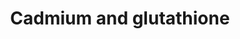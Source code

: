 ---
annotations:
- id: PW:0000124
  parent: regulatory pathway
  type: Pathway Ontology
  value: cellular detoxification pathway
authors:
- Marijke Jozefczak
- Egonw
- AlexanderPico
- Mkutmon
- MaintBot
description: 'Picture from Research article: "Jozefczak M., E. Keunen, H. Schat, M.
  Bliek, L.E. Hernández, R. Carleer, T. Remans, S. Bohler, J. Vangronsveld, and A.
  Cuypers, Differential response of Arabidopsis leaves and roots to cadmium: Glutathione-related
  chelating capacity vs antioxidant capacity. Plant Physiology and Biochemistry, 2014.
  83: p. 1-9."  Caption: Fig. 8. Schematic overview of four studied processes, all
  activated under Cd stress: GSH biosynthesis, Cd chelation, SOD regulation and the
  AsA-GSH cycle. There are several indications that the GSH state, including both
  total GSH content and GSH:GSSG ratio, is involved in the stimulation of these pathways.
  Data of roots and leaves of Arabidopsis thaliana exposed to 5 or 10 mM CdSO4 for
  different time periods (2, 24, 48, 72 h) are visualised (significant upregulation,
  green box; significant downregulation, red box; ANOVA). Data from in-gel activities
  are presented by and for increased and decreased SOD activity according to visual
  quantification. Abbreviations: cadmium (Cd), glutathione (GSH), GSH disulfide (GSSG),
  gglutamylcysteine (g-EC), g-EC synthetase (GSH1), GSH synthetase (GSH2), phytochelatin
  (PC), PC synthase (PCS1), hydrogen peroxide (H2O2), ascorbate (AsA), AsA peroxidase
  (APX1, APX2), monodehydroascorbate (MDHA), MDHA reductase (MDHAR), dehydroascorbate
  (DHA), DHA reductase (DHAR), GSH reductase (GR), nicotinamide adenine dinucleotide
  phosphate (NADPH, NADPþ), superoxide dismutase (SOD) isoforms: manganese (MSD1,
  MnSOD), iron (FSD1, FeSOD) and copper/zinc (CSD1, CSD2, CuZnSOD); microRNA398 (miR398a,
  miR398b/c), copper chaperones (CCH, ATX1, CCS).'
last-edited: 2019-09-17
organisms:
- Arabidopsis thaliana
redirect_from:
- /index.php/Pathway:WP2579
- /instance/WP2579
- /instance/WP2579_r107043
revision: r107043
schema-jsonld:
- '@context': https://schema.org/
  '@id': https://wikipathways.github.io/pathways/WP2579.html
  '@type': Dataset
  creator:
    '@type': Organization
    name: WikiPathways
  description: 'Picture from Research article: "Jozefczak M., E. Keunen, H. Schat,
    M. Bliek, L.E. Hernández, R. Carleer, T. Remans, S. Bohler, J. Vangronsveld, and
    A. Cuypers, Differential response of Arabidopsis leaves and roots to cadmium:
    Glutathione-related chelating capacity vs antioxidant capacity. Plant Physiology
    and Biochemistry, 2014. 83: p. 1-9."  Caption: Fig. 8. Schematic overview of four
    studied processes, all activated under Cd stress: GSH biosynthesis, Cd chelation,
    SOD regulation and the AsA-GSH cycle. There are several indications that the GSH
    state, including both total GSH content and GSH:GSSG ratio, is involved in the
    stimulation of these pathways. Data of roots and leaves of Arabidopsis thaliana
    exposed to 5 or 10 mM CdSO4 for different time periods (2, 24, 48, 72 h) are visualised
    (significant upregulation, green box; significant downregulation, red box; ANOVA).
    Data from in-gel activities are presented by and for increased and decreased SOD
    activity according to visual quantification. Abbreviations: cadmium (Cd), glutathione
    (GSH), GSH disulfide (GSSG), gglutamylcysteine (g-EC), g-EC synthetase (GSH1),
    GSH synthetase (GSH2), phytochelatin (PC), PC synthase (PCS1), hydrogen peroxide
    (H2O2), ascorbate (AsA), AsA peroxidase (APX1, APX2), monodehydroascorbate (MDHA),
    MDHA reductase (MDHAR), dehydroascorbate (DHA), DHA reductase (DHAR), GSH reductase
    (GR), nicotinamide adenine dinucleotide phosphate (NADPH, NADPþ), superoxide dismutase
    (SOD) isoforms: manganese (MSD1, MnSOD), iron (FSD1, FeSOD) and copper/zinc (CSD1,
    CSD2, CuZnSOD); microRNA398 (miR398a, miR398b/c), copper chaperones (CCH, ATX1,
    CCS).'
  keywords:
  - 2 H2O
  - APX1
  - APX2
  - ATX1
  - AsA
  - CCH
  - CCS
  - CSD1
  - CSD2
  - Cd
  - DHAR
  - FSD1
  - GR1
  - GSH
  - GSH1
  - GSH2
  - GSSG
  - H2O2
  - MDHA
  - MDHAR
  - MSD1
  - NADP+
  - NADPH
  - PC
  - PCS1
  - cysteine
  - gamma-EC
  - glutamate
  - glycine
  - miR398a
  - miR398b/c
  license: CC0
  name: Cadmium and glutathione
seo: CreativeWork
title: Cadmium and glutathione
wpid: WP2579
---